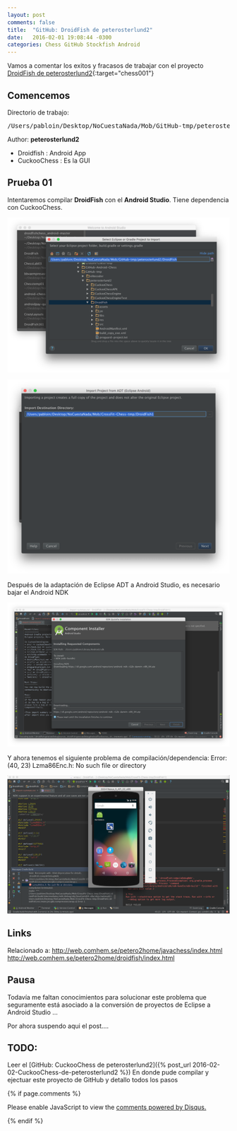 ```yaml
---
layout: post
comments: false
title:  "GitHub: DroidFish de peterosterlund2"
date:   2016-02-01 19:08:44 -0300
categories: Chess GitHub Stockfish Android
---
```

Vamos a comentar los exitos y fracasos de trabajar con el proyecto [DroidFish de peterosterlund2][github-chess-001-droidfish]{:target="chess001"}


## Comencemos

Directorio de trabajo:

<pre>
/Users/pabloin/Desktop/NoCuestaNada/Mob/GitHub-tmp/peterosterlund2
</pre>

Author: **peterosterlund2**

-  Droidfish   : Android App
-  CuckooChess : Es la GUI



## Prueba 01

Intentaremos compilar **DroidFish** con el **Android Studio**.
Tiene dependencia con CuckooChess.

![importacion paso1 screenshot](/assets/post_001_droidfish00000.png)


![importacion paso2 screenshot](/assets/post_001_droidfish00001.png)

Después de la adaptación de Eclipse ADT a Android Studio, es necesario bajar el Android NDK

![importacion paso2 screenshot](/assets/post_001_droidfish00002.png)


Y ahora tenemos el siguiente problema de compilación/dependencia:
Error:(40, 23) Lzma86Enc.h: No such file or directory

![importacion paso2 screenshot](/assets/post_001_droidfish00003.png)

## Links

Relacionado a:
http://web.comhem.se/petero2home/javachess/index.html
http://web.comhem.se/petero2home/droidfish/index.html





[github-chess-001-droidfish]:                https://github.com/peterosterlund2/droidfish
[github-chess-002-droidfishchess_android]:   https://github.com/elitecoder/droidfishchess_android
[github-chess-003-stockfishchess-ios]:       https://github.com/elitecoder/stockfishchess-ios
[github-chess-004-stockfishchess-android]:   https://github.com/mqprichard/stockfishchess-android



## Pausa

Todavía me faltan conocimientos para solucionar este problema
que seguramente está asociado a la conversión de proyectos
de Eclipse a Android Studio ...

Por ahora suspendo aqui el post....



## TODO:

Leer el [GitHub: CuckooChess de peterosterlund2]({% post_url 2016-02-02-CuckooChess-de-peterosterlund2 %})
En donde pude compilar y ejectuar este proyecto de GitHub y detallo todos los pasos

{% if page.comments %}

<div id="disqus_thread"></div>
<script>

    /**
     *  RECOMMENDED CONFIGURATION VARIABLES: EDIT AND UNCOMMENT THE SECTION BELOW TO INSERT DYNAMIC VALUES FROM YOUR PLATFORM OR CMS.
     *  LEARN WHY DEFINING THESE VARIABLES IS IMPORTANT: https://disqus.com/admin/universalcode/#configuration-variables
     */

    var disqus_config = function () {
        this.page.url = pabloezequiel.github.io;  // Replace PAGE_URL with your page's canonical URL variable
        this.page.identifier = "PabloEze";          // Replace PAGE_IDENTIFIER with your page's unique identifier variable
    };


    (function() {  // REQUIRED CONFIGURATION VARIABLE: EDIT THE SHORTNAME BELOW
        var d = document, s = d.createElement('script');

        s.src = '//PabloEze.disqus.com/embed.js';  // IMPORTANT: Replace EXAMPLE with your forum shortname!

        s.setAttribute('data-timestamp', +new Date());
        (d.head || d.body).appendChild(s);
    })();
</script>
<noscript>Please enable JavaScript to view the <a href="https://disqus.com/?ref_noscript" rel="nofollow">comments powered by Disqus.</a></noscript>


{% endif %}
